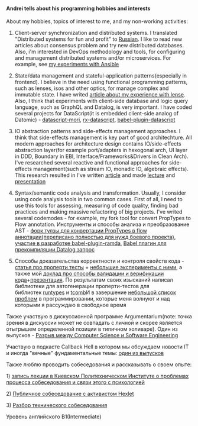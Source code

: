 #### Andrei tells about his programming hobbies and interests
About my hobbies, topics of interest to me, and my non-working activities:

1) Client-server synchronization and distributed systems. I translated "Distributed systems for fun and profit" to [Russian](https://github.com/typeetfunc/distsysbook/tree/russian-translate). I like to read new articles about consensus problem and try new distributed databases. Also, i'm interested in DevOps methodology and tools, for configuring and management distributed systems and/or microservices. For example, see [my experiments with Ansible](https://github.com/typeetfunc/ansible-experiments)

2) State/data management and stateful-application patterns(especially in frontend). I believe in the need using functional programming patterns, such as lenses, isos and other optics, for manage complex and immutable state. I have writed [article about my experience with lense](http://blog.csssr.ru/2016/07/08/lenses/). Also, I think that experiments with client-side database and logic query language, such as GraphQL and Datalog, is very important. I have coded several projects for DataScript(it is embedded client-side analog of Datomic) - [datascript-mori](https://github.com/typeetfunc/datascript-mori), [rx-datascript](https://github.com/typeetfunc/rx-datascript), [babel-plugin-datascript](https://github.com/typeetfunc/babel-plugin-datascript)

3) IO abstraction patterns and side-effects management approaches. I think that side-effects management is key part of good architechture. All modern approaches for architecture design contains IO/side-effects abstraction layer(for example port/adapters in hexogonal arch, UI layer in DDD, Boundary in EBI, Interface/Frameworks&Drivers in Clean Arch). I've researched several reactive and functional approaches for side-effects management(such as stream IO, monadic IO, algebraic effects). This research resulted in I've written [article](https://blog.csssr.com/ru/article/side-effects/) and made [lecture](https://youtu.be/SHehkxWDYDE) and [presentation](http://typeetfunc.github.io/drafts/effects/effects.html#1)

4) Syntaх/semantic code analysis and transformation. Usually, I consider using code analysis tools in two common cases. First of all, I need to use this tools for assessing, measuring of code quality, finding bad practices and making massive refactoring of big projects. I've writed several codemodes - for example, my fork tool for convert PropTypes to Flow annotation. Инструменты и способы анализа и преобразование AST - [форк тулзы для конвертации PropTypes в flow аннотации(переписано полностью для нужд боевого проекта)](https://github.com/typeetfunc/codemod-proptypes-to-flow), [участие в разработке babel-plugin-ramda](https://github.com/typeetfunc/babel-plugin-ramda), [Babel плагин для прекомпиляции Datalog запрос](https://github.com/typeetfunc/babel-plugin-datascript)

5) Способы доказательства корректности и контроля свойств кода - [статья про проперти тесты](http://blog.csssr.ru/2017/04/25/property-testing/) + [небольшие эксперименты с ними](https://github.com/iamstarkov/compose-function/blob/feat/property-based-testing-js-verify/test/prop.test.js), а также мой [доклад про способы валидации и верификации кода](https://youtu.be/yckjMWTuLSg)+[презентация](http://typeetfunc.github.io/drafts/property/property.html#1). По результатам своих изысканий написал библиотеки для автогенерации проперти-тестов для библиотек [runtypes](https://github.com/typeetfunc/runtypes-generate) и [tcomb](https://github.com/typeetfunc/tcomb-generate)И в завершение [небольшой список проблем](https://github.com/typeetfunc/anxiete) в программировании, которые меня волнуют и над которыми я рассуждаю в свободное время

Также участвую в дискуссионной программе Argumentarium(note: точка зрения в дискуссии может не совпадать с личной и скорее является отыгрышем определенной позиции в типичном холиваре). Один из выпусков - [Разрыв между Computer Science и Software Engineering](https://youtu.be/7bJlNHtSqlM)

  
Участвую в подкасте Callback Hell в котором мы обсуждаем новости IT и иногда "вечные" фундаментальные темы: [один из выпусков](https://youtu.be/kdv9Kjrslr0)
  
Также люблю проводить собеседования и рассказывать о своем опыте:

1) [запись лекции в Киевском Политехническом Институте о проблемах процесса собеседования и связи этого с психологией](https://1drv.ms/u/s!AnQZ1zZbKwdxhPM1YPq2n3DI10D2JA?e=Iku8Zb)

2) [Публичное собеседование с активистом Hexlet](https://youtu.be/Awnog8KYub4)

3) [Разбор технического собеседования](https://youtu.be/KLsJOtGDWZY)
  
Уровень английского B1(Intermediate)